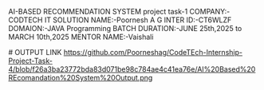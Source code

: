  AI-BASED RECOMMENDATION SYSTEM project task-1
COMPANY:-CODTECH IT SOLUTION
NAME:-Poornesh A G
INTER ID:-CT6WLZF
DOMAION:-JAVA Programming
BATCH DURATION:-JUNE 25th,2025 to MARCH 10th,2025
MENTOR NAME:-Vaishali


# OUTPUT LINK
https://github.com/Poorneshag/CodeTEch-Internship-Project-Task-4/blob/f26a3ba23772bda83d071be98c784ae4c41ea76e/AI%20Based%20REcomandation%20System%20Output.png
